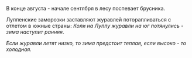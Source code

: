 В конце августа - начале сентября в лесу поспевает брусника.

Луппенские заморозки заставляют журавлей поторапливаться с отлетом в юж­ные страны: _Коли на Луппу журавли на юг потянулись - зима наступит ранняя_.

_Если журавли летят низко, то зима предстоит теплая, если высоко - то
холодная._